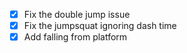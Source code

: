 - [x] Fix the double jump issue
- [x] Fix the jumpsquat ignoring dash time
- [x] Add falling from platform
